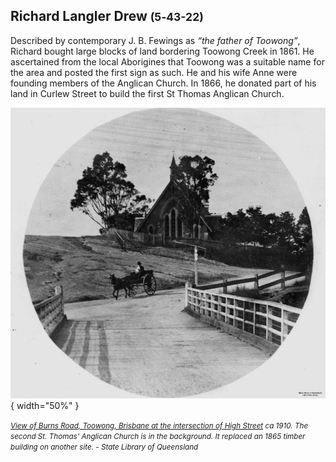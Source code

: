 ## Richard Langler Drew <small>(5‑43-22)</small>

Described by contemporary J. B. Fewings as *“the father of Toowong”*, Richard bought large blocks of land bordering Toowong Creek in 1861. He ascertained from the local Aborigines that Toowong was a suitable name for the area and posted the first sign as such. He and his wife Anne were founding members of the Anglican Church. In 1866, he donated part of his land in Curlew Street to build the first St Thomas Anglican Church.

![View of Burns Road, Toowong, Brisbane at the intersection of High Street](../assets/burns-road-toowong-ca1910.jpg){ width="50%" }

*<small>[View of Burns Road, Toowong, Brisbane at the intersection of High Street](http://onesearch.slq.qld.gov.au/permalink/f/1upgmng/slq_alma21220116110002061) ca 1910. The second St. Thomas' Anglican Church is in the background. It replaced an 1865 timber building on another site. - State Library of Queensland </small>*
